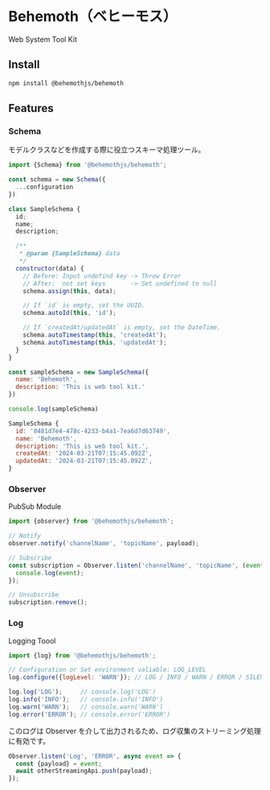 # Behemoth（ベヒーモス）

Web System Tool Kit

## Install

```bash
npm install @behemothjs/behemoth
```

## Features

### Schema

モデルクラスなどを作成する際に役立つスキーマ処理ツール。

```javascript
import {Schema} from '@behemothjs/behemoth';

const schema = new Schema({
  ...configuration
})

class SampleSchema {
  id;
  name;
  description;

  /**
   * @param {SampleSchema} data
   */
  constructor(data) {
    // Before: Input undefind key -> Throw Error
    // After:  not set keys       -> Set undefined to null
    schema.assign(this, data);

    // If `id` is empty, set the UUID.
    schema.autoId(this, 'id');

    // If `createdAt/updatedAt` is empty, set the DateTime.
    schema.autoTimestamp(this, 'createdAt');
    schema.autoTimestamp(this, 'updatedAt');
  }
}

const sampleSchema = new SampleSchema({
  name: 'Behemoth',
  description: 'This is web tool kit.'
})

console.log(sampleSchema)
```

```javascript
SampleSchema {
  id: '8481d7e4-478c-4233-b4a1-7ea6d7d63749',
  name: 'Behemoth',
  description: 'This is web tool kit.',
  createdAt: '2024-03-21T07:15:45.092Z',
  updatedAt: '2024-03-21T07:15:45.092Z',
}
```

### Observer

PubSub Module

```javascript
import {observer} from '@behemothjs/behemoth';

// Notify
observer.notify('channelName', 'topicName', payload);

// Subscribe
const subscription = Observer.listen('channelName', 'topicName', (event) => {
  console.log(event);
});

// Unsubscribe
subscription.remove();
```

### Log

Logging Toool

```javascript
import {log} from '@behemothjs/behemoth';

// Configuration or Set environment valiable: LOG_LEVEL
log.configure({logLevel: 'WARN'}); // LOG / INFO / WARN / ERROR / SILENT

log.log('LOG');     // console.log('LOG')
log.info('INFO');   // console.info('INFO')
log.warn('WARN');   // console.warn('WARN')
log.error('ERROR'); // console.error('ERROR')
```

このログは Observer を介して出力されるため、ログ収集のストリーミング処理に有効です。

```javascript
Observer.listen('Log', 'ERROR', async event => {
  const {payload} = event;
  await otherStreamingApi.push(payload);
});
```
